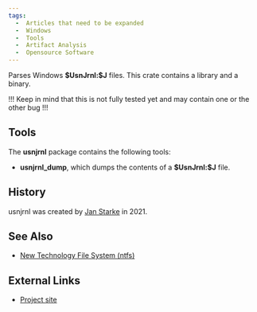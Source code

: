 ```yaml
---
tags:
  -  Articles that need to be expanded
  -  Windows
  -  Tools
  -  Artifact Analysis 
  -  Opensource Software
---
```

Parses Windows **\$UsnJrnl:\$J** files. This crate contains a library
and a binary.

!!! Keep in mind that this is not fully tested yet and may contain one
or the other bug !!!

## Tools

The **usnjrnl** package contains the following tools:

- **usnjrnl_dump**, which dumps the contents of a **\$UsnJrnl:\$J**
  file.

## History

usnjrnl was created by [Jan Starke](jan_starke.md) in 2021.

## See Also

- [New Technology File System
  (ntfs)](new_technology_file_system_(ntfs).md)

## External Links

- [Project site](https://github.com/janstarke/usnjrnl/)